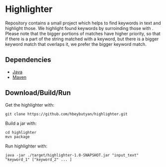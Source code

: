 # Highlighter

Repository contains a small project which helps to find keywords in text and highlight those.
We highlight found keywords by surroinding those with <b></b>.
Please note that the bigger portions of matches have higher priority, so that if there is a part of the string matched with a keyword, but there is a bigger keyword match that overlaps it, we prefer the bigger keyword match.	

## Dependencies

* [Java](https://www.oracle.com/java/technologies/javase-downloads.html)
* [Maven](https://maven.apache.org/)

## Download/Build/Run
Get the highlighter with:
```
git clone https://github.com/hbeybutyan/highlighter.git
```

Build a jar with:
```
cd highlighter
mvn package 
```

Run highlighter with:
```
java -jar ./target/highlighter-1.0-SNAPSHOT.jar "input_text" "keyword_1" ["keyword_2" ... ]
```
